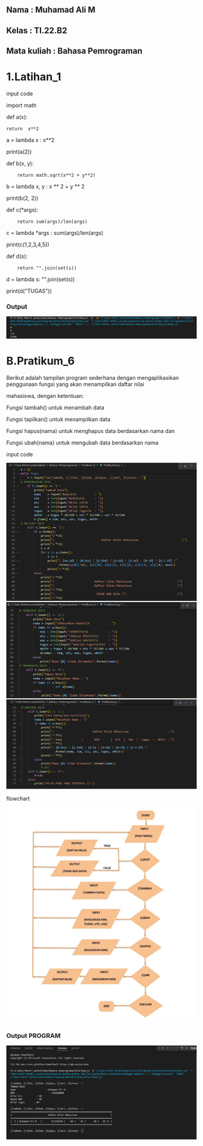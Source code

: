 

## Nama         :   Muhamad Ali M
## Kelas        :   TI.22.B2
## Mata kuliah  :   Bahasa Pemrograman

# 1.Latihan_1

input code

import math

def a(x):

    return  x**2

a = lambda x : x**2

print(a(2))

def b(x, y):

        return math.sqrt(x**2 + y**2)

b = lambda x, y : x ** 2 + y ** 2

print(b(2, 2))

def c(*args):

        return sum(args)/len(args)

c = lambda *args : sum(args)/len(args)

print(c(1,2,3,4,5))

def d(s):

        return "".join(set(s))

d = lambda s: "".join(set(s))

print(d("TUGAS"))

### Output

![img1](SS/Capture1.PNG)

# B.Pratikum_6

Berikut adalah tampilan program sederhana dengan mengaplikasikan penggunaan fungsi yang akan menampilkan daftar nilai

mahasiswa, dengan ketentuan:

Fungsi tambah() untuk menambah data

Fungsi tapilkan() untuk menampilkan data

Fungsi hapus(nama) untuk menghapus data berdasarkan nama dan

Fungsi ubah(nama) untuk mengubah data berdasarkan nama

input code

![img1](SS/SS_A.PNG)
![img1](SS/SS_B.PNG)
![img1](SS/SS_C.PNG)

flowchart

![img1](SS/Flowchart.PNG)

### Output PROGRAM

![img1](SS/Output%20program.PNG)



